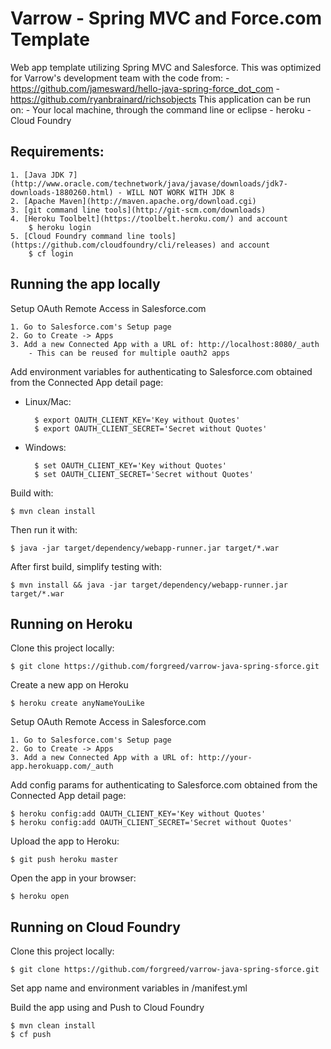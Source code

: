 # Varrow - Spring MVC and Force.com Template

Web app template utilizing Spring MVC and Salesforce.
This was optimized for Varrow's development team with the code from:
    - https://github.com/jamesward/hello-java-spring-force_dot_com
    - https://github.com/ryanbrainard/richsobjects
This application can be run on:
    - Your local machine, through the command line or eclipse
    - heroku
    - Cloud Foundry

## Requirements:
    1. [Java JDK 7](http://www.oracle.com/technetwork/java/javase/downloads/jdk7-downloads-1880260.html) - WILL NOT WORK WITH JDK 8
    2. [Apache Maven](http://maven.apache.org/download.cgi)
    3. [git command line tools](http://git-scm.com/downloads)
    4. [Heroku Toolbelt](https://toolbelt.heroku.com/) and account
        $ heroku login
    5. [Cloud Foundry command line tools](https://github.com/cloudfoundry/cli/releases) and account
        $ cf login


## Running the app locally

Setup OAuth Remote Access in Salesforce.com

    1. Go to Salesforce.com's Setup page
    2. Go to Create -> Apps
    3. Add a new Connected App with a URL of: http://localhost:8080/_auth
        - This can be reused for multiple oauth2 apps

Add environment variables for authenticating to Salesforce.com obtained from the Connected App detail page:

- Linux/Mac:

        $ export OAUTH_CLIENT_KEY='Key without Quotes'
        $ export OAUTH_CLIENT_SECRET='Secret without Quotes'

- Windows:

        $ set OAUTH_CLIENT_KEY='Key without Quotes'
        $ set OAUTH_CLIENT_SECRET='Secret without Quotes'

Build with:

    $ mvn clean install

Then run it with:

    $ java -jar target/dependency/webapp-runner.jar target/*.war

After first build, simplify testing with:

    $ mvn install && java -jar target/dependency/webapp-runner.jar target/*.war

## Running on Heroku

Clone this project locally:

    $ git clone https://github.com/forgreed/varrow-java-spring-sforce.git

Create a new app on Heroku

    $ heroku create anyNameYouLike

Setup OAuth Remote Access in Salesforce.com

    1. Go to Salesforce.com's Setup page
    2. Go to Create -> Apps
    3. Add a new Connected App with a URL of: http://your-app.herokuapp.com/_auth

Add config params for authenticating to Salesforce.com obtained from the Connected App detail page:

    $ heroku config:add OAUTH_CLIENT_KEY='Key without Quotes'
    $ heroku config:add OAUTH_CLIENT_SECRET='Secret without Quotes'

Upload the app to Heroku:

    $ git push heroku master

Open the app in your browser:

    $ heroku open

## Running on Cloud Foundry

Clone this project locally:

    $ git clone https://github.com/forgreed/varrow-java-spring-sforce.git

Set app name and environment variables in /manifest.yml

Build the app using and Push to Cloud Foundry

    $ mvn clean install
    $ cf push